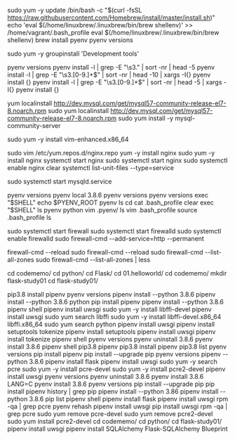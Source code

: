 sudo yum -y update
/bin/bash -c "$(curl -fsSL https://raw.githubusercontent.com/Homebrew/install/master/install.sh)"
echo 'eval $(/home/linuxbrew/.linuxbrew/bin/brew shellenv)' >> /home/vagrant/.bash_profile
eval $(/home/linuxbrew/.linuxbrew/bin/brew shellenv)
brew install pyenv
pyenv versions

sudo yum -y groupinstall 'Development tools' 

pyenv versions
pyenv install -l | grep -E "\s3." | sort -nr | head -5
pyenv install -l | grep -E "\s3.[0-9.]+$" | sort -nr | head -10 | xargs -I{} pyenv install {}
pyenv install -l | grep -E "\s3.[0-9.]+$" | sort -nr | head -5 | xargs -I{} pyenv install {}

yum localinstall http://dev.mysql.com/get/mysql57-community-release-el7-8.noarch.rpm
sudo yum localinstall http://dev.mysql.com/get/mysql57-community-release-el7-8.noarch.rpm
sudo yum install -y mysql-community-server

sudo yum -y install vim-enhanced.x86_64

sudo vim /etc/yum.repos.d/nginx.repo
yum -y install nginx
sudo yum -y install nginx
systemctl start nginx
sudo systemctl start nginx
sudo systemctl enable nginx
clear
systemctl list-unit-files --type=service

sudo systemctl start mysqld.service

pyenv versions
pyenv local 3.8.6
pyenv versions
pyenv versions
exec "$SHELL"
echo $PYENV_ROOT
pyenv 
ls
cd
cat .bash_profile 
clear
exec "$SHELL"
ls
pyenv
python
vim .pyenv/
ls
vim .bash_profile 
source .bash_profile 
ls

sudo systemctl start firewall 
sudo systemctl start firewalld
sudo systemctl enable firewalld
sudo firewall-cmd --add-service=http --permanent 

firewall-cmd --reload
sudo firewall-cmd --reload
sudo firewall-cmd --list-all-zones
sudo firewall-cmd --list-all-zones | less

cd codememo/
cd python/
cd Flask/
cd 01.helloworld/
cd codememo/
mkdir flask-study01
cd flask-study01/

pip3.8 install pipenv 
pyenv versions
pipenv install --python 3.8.6 
pipenv install --python 3.8.6 
python 
pip install pipenv 
pipenv install --python 3.8.6
pipenv shell
pipenv install uwsgi
sudo yum -y install libffi-devel
pipenv install uwsgi
sudo yum search libffi 
sudo yum -y install libffi-devel.x86_64 libffi.x86_64
sudo yum search python 
pipenv install uwsgi
pipenv install setuptools tokenize
pipenv install setuptools
pipenv install uwsgi
pipenv install tokenize
pipenv shell
pyenv versions 
pyenv uninstall 3.8.6
pyenv install 3.8.6
pipenv shell
pip3.8 pipenv 
pip3.8 install pipenv 
pip3.8 list
pyenv versions
pip install pipenv 
pip install --upgrade pip
pyenv versions
pipenv --python 3.8.6
pipenv install flask 
pipenv install uwsgi 
sudo yum -y search pcre
sudo yum -y install pcre-devel
sudo yum -y install pcre2-devel
pipenv install uwsgi 
pyenv versions
pyenv uninstall 3.8.6
pyenv install 3.8.6
LANG=C pyenv install 3.8.6
pyenv versions
pip install --upgrade pip
pip install pipenv
history | grep pip
pipenv install --python 3.86
pipenv install --python 3.8.6
pip list
pipenv shell
pipenv install flask
pipenv install uwsgi
rpm -qa | grep pcre
pyenv rehash 
pipenv install uwsgi
pip install uwsgi 
rpm -qa | grep pcre
sudo yum remove pcre-devel
sudo yum remove pcre2-devel
sudo yum install pcre2-devel
cd codememo/
cd python/
cd flask-study01/
pipenv install uwsgi
pipenv install SQLAlchemy Flask-SQLAlchemy Blueprint
